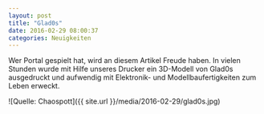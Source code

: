 ```yaml
---
layout: post
title: "Glad0s"
date: 2016-02-29 08:00:37
categories: Neuigkeiten
---
```

Wer Portal gespielt hat, wird an diesem Artikel Freude haben. In vielen Stunden wurde mit Hilfe unseres Drucker ein 3D-Modell von Glad0s ausgedruckt und aufwendig mit Elektronik- und Modellbaufertigkeiten zum Leben erweckt.

![Quelle: Chaospott]({{ site.url }}/media/2016-02-29/glad0s.jpg)
